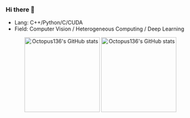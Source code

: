 ### Hi there 👋

- Lang: C++/Python/C/CUDA
- Field: Computer Vision / Heterogeneous Computing / Deep Learning

<p align="center">
  <picture align="center" height="200em">
    <source 
      srcset="https://github-readme-stats.vercel.app/api?username=Octopus136&include_all_commits=true&theme=dark"
      media="(prefers-color-scheme: dark)"
    />
    <source
      srcset="https://github-readme-stats.vercel.app/api?username=Octopus136&include_all_commits=true"
      media="(prefers-color-scheme: light), (prefers-color-scheme: no-preference)"
    />
    <img height="200em" align="center" src="https://github-readme-stats.vercel.app/api?username=Octopus136&include_all_commits=true" alt="Octopus136's GitHub stats" />
  </picture>
  <picture align="center" height="200em">
    <source 
      srcset="https://github-readme-stats.vercel.app/api/top-langs/?username=Octopus136&layout=compact&theme=dark"
      media="(prefers-color-scheme: dark)"
    />
    <source
      srcset="https://github-readme-stats.vercel.app/api/top-langs/?username=Octopus136&layout=compact"
      media="(prefers-color-scheme: light), (prefers-color-scheme: no-preference)"
    />
    <img height="200em" align="center" src="https://github-readme-stats.vercel.app/api/top-langs/?username=Octopus136&layout=compact" alt="Octopus136's GitHub stats" />
  </picture>
</p>
